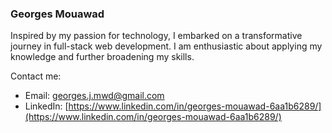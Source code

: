 <h3>Georges Mouawad</h3>

Inspired by my passion for technology, I embarked on a transformative journey in full-stack web development. I am enthusiastic about applying my knowledge and further broadening my skills.

<!-- Languages:
- PHP
- Javascript
- Python
- Typescript
- C#

Tools & Frameworks:
- Laravel
- React Native
- React.js
- Node.js
- Express.js
- ASP.NET
- Angular -->

<!-- DBMS:
- MySQL
- PostgreSQL
- Cloud Firestore
- MongoDB -->

Contact me:
- Email: [georges.j.mwd@gmail.com](mailto:georges.j.mwd@gmail.com)
- LinkedIn: [https://www.linkedin.com/in/georges-mouawad-6aa1b6289/](https://www.linkedin.com/in/georges-mouawad-6aa1b6289/)
